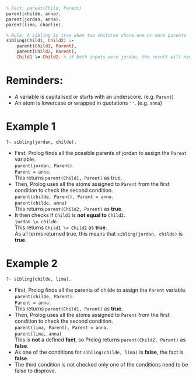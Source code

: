 ```prolog
% Fact: parent(Child, Parent)
parent(childe, anna).
parent(jordan, anna).
parent(lima, charlie).

% Rule: A sibling is true when two children share one or more parents
sibling(Child1, Child2) :-
    parent(Child1, Parent),
    parent(Child2, Parent),
    Child1 \= Child2. % if both inputs were jordan, the result will now be false
```
# Reminders:
- A variable is capitalised or starts with an underscore. (e.g. `Parent`)
- An atom is lowercase or wrapped in quotations `''`. (e.g. `anna`)
# Example 1
```
?- sibling(jordan, childe).
```

- First, Prolog finds all the possible parents of jordan to assign the `Parent` variable.<br>
`parent(jordan, Parent).`<br>
`Parent = anna.`<br>
This returns `parent(Child1, Parent)` as true.<br>
- Then, Prolog uses all the atoms assigned to `Parent` from the first condition to check the second condition.<br>
`parent(childe, Parent), Parent = anna.`<br>
`parent(childe, anna)`<br>
This returns `parent(Child2, Parent)` as **true**.<br>
- It then checks if `Child1` is **not equal to** `Child2`.<br>
`jordan \= childe.`<br>
This returns `Child1 \= Child2` as **true**.<br>
As all terms returned true, this means that `sibling(jordan, childe)` is **true**.

# Example 2
```
?- sibling(childe, lima).
```

- First, Prolog finds all the parents of childe to assign the `Parent` variable.<br>
`parent(childe, Parent).`<br>
`Parent = anna.`<br>
This returns `parent(Child1, Parent)` as **true**.<br>
- Then, Prolog uses all the atoms assigned to `Parent` from the first condition to check the second condition.<br>
`parent(lima, Parent), Parent = anna.`<br>
`parent(lima, anna)`<br>
This is **not** a defined **fact**, so Prolog returns `parent(Child2, Parent)` as **false**.<br>
- As one of the conditions for `sibling(childe, lima)` is **false**, the fact is **false**.
- The third condition is not checked only one of the conditions need to be false to disprove.
